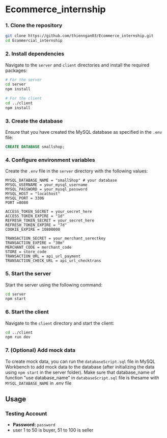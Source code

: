 # Ecommerce_internship

### 1. Clone the repository

```bash
git clone https://github.com/thienngan03/Ecommerce_internship.git
cd Ecommercial_internship
```

### 2. Install dependencies

Navigate to the `server` and `client` directories and install the required packages:

```bash
# For the server
cd server
npm install

# For the client
cd ../client
npm install
```

### 3. Create the database

Ensure that you have created the MySQL database as specified in the `.env` file:

```sql
CREATE DATABASE smallshop;
```

### 4. Configure environment variables

Create the `.env` file in the `server` directory with the following values:

```properties
MYSQL_DATABASE_NAME = "smallShop" # your database
MYSQL_USERNAME = your_mysql_username
MYSQL_PASSWORD = your_mysql_password
MYSQL_HOST = "localhost"
MYSQL_PORT = 3306
PORT =8080

ACCESS_TOKEN_SECRET = your_secret_here
ACCESS_TOKEN_EXPIRE = "1d"
REFRESH_TOKEN_SECRET = your_secret_here
REFRESH_TOKEN_EXPIRE = "7d"
COOKIE_EXPIRE = 10800000

TRANSACTION_SECRET = your_merchant_serectkey
TRANSACTION_EXPIRE = "30m"
MERCHANT_CODE = merchant_code
STORE = store_code
TRANSACTION_URL = api_url_payment
TRANSACTION_CHECK_URL = api_url_checktrans
```

### 5. Start the server

Start the server using the following command:

```bash
cd server
npm start
```

### 6. Start the client

Navigate to the `client` directory and start the client:

```bash
cd ../client
npm run dev
```

### 7. (Optional) Add mock data

To create mock data, you can run the `databaseScript.sql` file in MySQL Workbench to add mock data to the database (after initializing the data using `npm start` in the server folder).
Make sure that database_name of function "use database_name" in `databaseScript.sql` file is thesame with `MYSQL_DATABASE_NAME` in .env file
## Usage

### Testing Account
  - **Password:** `password`
  - user 1 to 50 is buyer, 51 to 100 is seller

